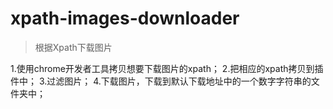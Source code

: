 # xpath-images-downloader
> 根据Xpath下载图片

1.使用chrome开发者工具拷贝想要下载图片的xpath；
2.把相应的xpath拷贝到插件中；
3.过滤图片；
4.下载图片，下载到默认下载地址中的一个数字字符串的文件夹中；
